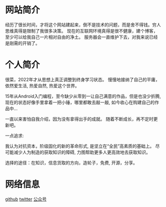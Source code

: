 
# 网站简介

经历了很长时间，才将这个网站建起来，倒不是技术的问题，而是舍不得钱。穷人思维真得是限制了我很多决策。
现在的互联网环境真得是很不健康，建个博客，至少可以给我自己一片相对自由的净土。
服务器会一直维护下去，对我来说已经是刚需的开销了。

# 个人简介

很菜，2022年才从思想上真正调整到终身学习状态。
慢慢地接纳了自己的平庸，依然爱生活, 热爱自然, 热爱这个世界。

15年从Android入门编程，至今缺少从零到一让自己满意的作品，但是也没少折腾, 现在的状态好像手里拿着一把小锤，哪里都敢去敲一敲, 如今收心在购建自己的作品中...

一直以来害怕自我介绍，因为没有拿得出手的成就。 
随着不断成长，再不定时更新吧。

一点追求: 

我认为对抗资本，阶级固化的新的革命形式, 是坚立在“全民”高素质的基础上。
尽可能减少人为制造的获取知识的障碍, 力图帮助更多人更高效地去获取知识。

选择的途径：在知识，信息货取的方向，造轮子，免费, 开源，分享。

# 网络信息

[github](https://github.com/sophimp)
[twitter](https://twitter.com/Sophimps)
[公众号]()


